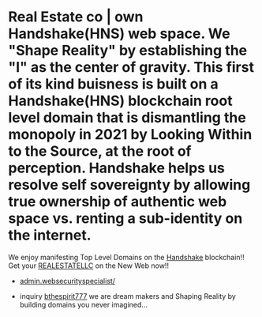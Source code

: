 # Real Estate co | own Handshake(HNS) web space. We "Shape Reality" by establishing the "I" as the center of gravity. This first of its kind buisness is built on a Handshake(HNS) blockchain root level domain that is dismantling the monopoly in 2021 by Looking Within to the Source, at the root of perception. Handshake helps us resolve self sovereignty by allowing true ownership of authentic web space vs. renting a sub-identity on the internet. 

We enjoy manifesting Top Level Domains on the [Handshake](https://handshake.org/) blockchain!! Get your [REALESTATELLC](http://shapereality.realestatellc/) on the New Web now!!

- [admin.websecurityspecialist/](http://admin.websecurityspecialist/)

- inquiry [bthespirit777](https://protonmail.com) we are dream makers and Shaping Reality by building domains you never imagined...
